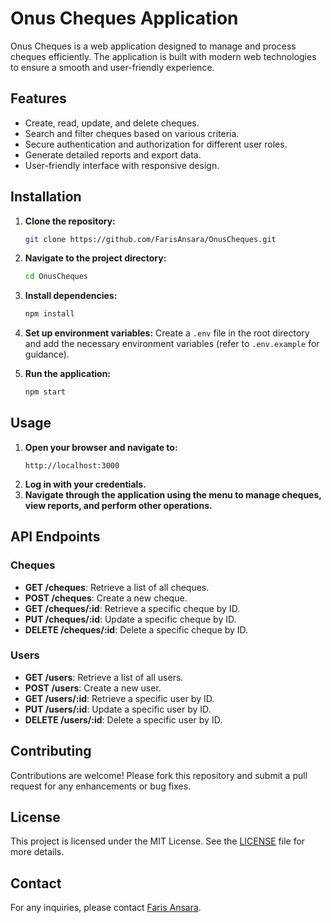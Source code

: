 # Onus Cheques Application

Onus Cheques is a web application designed to manage and process cheques efficiently. The application is built with modern web technologies to ensure a smooth and user-friendly experience.

## Features
- Create, read, update, and delete cheques.
- Search and filter cheques based on various criteria.
- Secure authentication and authorization for different user roles.
- Generate detailed reports and export data.
- User-friendly interface with responsive design.

## Installation
1. **Clone the repository:**
    ```bash
    git clone https://github.com/FarisAnsara/OnusCheques.git
    ```
2. **Navigate to the project directory:**
    ```bash
    cd OnusCheques
    ```
3. **Install dependencies:**
    ```bash
    npm install
    ```
4. **Set up environment variables:**
    Create a `.env` file in the root directory and add the necessary environment variables (refer to `.env.example` for guidance).

5. **Run the application:**
    ```bash
    npm start
    ```

## Usage
1. **Open your browser and navigate to:**
    ```
    http://localhost:3000
    ```
2. **Log in with your credentials.**
3. **Navigate through the application using the menu to manage cheques, view reports, and perform other operations.**

## API Endpoints
### Cheques
- **GET /cheques**: Retrieve a list of all cheques.
- **POST /cheques**: Create a new cheque.
- **GET /cheques/:id**: Retrieve a specific cheque by ID.
- **PUT /cheques/:id**: Update a specific cheque by ID.
- **DELETE /cheques/:id**: Delete a specific cheque by ID.

### Users
- **GET /users**: Retrieve a list of all users.
- **POST /users**: Create a new user.
- **GET /users/:id**: Retrieve a specific user by ID.
- **PUT /users/:id**: Update a specific user by ID.
- **DELETE /users/:id**: Delete a specific user by ID.

## Contributing
Contributions are welcome! Please fork this repository and submit a pull request for any enhancements or bug fixes.

## License
This project is licensed under the MIT License. See the [LICENSE](LICENSE) file for more details.

## Contact
For any inquiries, please contact [Faris Ansara](https://github.com/FarisAnsara).
